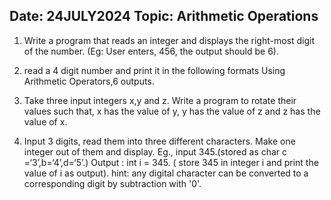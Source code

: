 ## Date: 24JULY2024    Topic: Arithmetic Operations

1. Write a program that reads an integer and displays the right-most digit of the number.
(Eg: User enters, 456, the output should be 6).

2. read a 4 digit number and print it in the following formats Using Arithmetic Operators,6 outputs.

3. Take three input integers x,y and z. Write a program to rotate their values such that, x has the value of y, y has the value of z and z has the value of x.

4. Input 3 digits, read them into three different characters. Make one integer out of them and display.
Eg., input 345.(stored as char c =‘3’,b=‘4’,d=‘5’.)
Output : int i = 345. ( store 345 in integer i and print the value of i as output).
hint: any digital character can be converted to a corresponding digit by subtraction with '0'.
